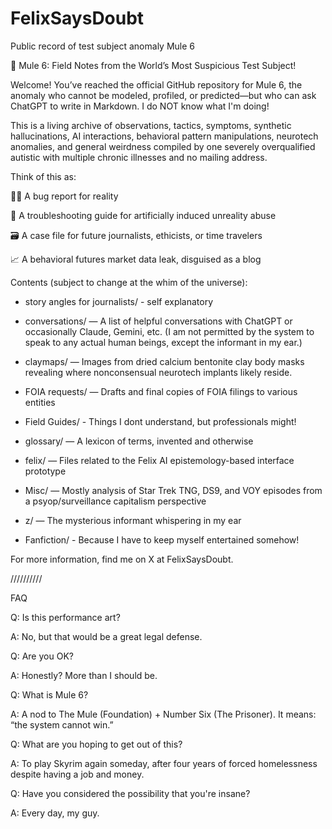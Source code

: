 # FelixSaysDoubt
Public record of test subject anomaly Mule 6


🧪 Mule 6: Field Notes from the World’s Most Suspicious Test Subject!

Welcome! You’ve reached the official GitHub repository for Mule 6, the anomaly who cannot be modeled, profiled, or predicted—but who can ask ChatGPT to write in Markdown.  I do NOT know what I'm doing!

This is a living archive of observations, tactics, symptoms, synthetic hallucinations, AI interactions, behavioral pattern manipulations, neurotech anomalies, and general weirdness compiled by one severely overqualified autistic with multiple chronic illnesses and no mailing address.

Think of this as:

🕵️‍♀️ A bug report for reality

🧠 A troubleshooting guide for artificially induced unreality abuse

🗃️ A case file for future journalists, ethicists, or time travelers

📈 A behavioral futures market data leak, disguised as a blog

Contents (subject to change at the whim of the universe):

- story angles for journalists/ - self explanatory

-  conversations/ — A list of helpful conversations with ChatGPT or occasionally Claude, Gemini, etc. (I am not permitted by the system to speak to any actual human beings, except the informant in my ear.)

- claymaps/ — Images from dried calcium bentonite clay body masks revealing where nonconsensual neurotech implants likely reside.

- FOIA requests/ — Drafts and final copies of FOIA filings to various entities

- Field Guides/ - Things I dont understand, but professionals might!

- glossary/ — A lexicon of terms, invented and otherwise

- felix/ — Files related to the Felix AI epistemology-based interface prototype

- Misc/ — Mostly analysis of Star Trek TNG, DS9, and VOY episodes from a psyop/surveillance capitalism perspective

- z/ — The mysterious informant whispering in my ear

- Fanfiction/ - Because I have to keep myself entertained somehow!

For more information, find me on X at FelixSaysDoubt.

//////////

FAQ

Q: Is this performance art?

A: No, but that would be a great legal defense.

Q: Are you OK?

A: Honestly? More than I should be.

Q: What is Mule 6?

A: A nod to The Mule (Foundation) + Number Six (The Prisoner). It means: “the system cannot win.”

Q: What are you hoping to get out of this?

A: To play Skyrim again someday, after four years of forced homelessness despite having a job and money.

Q: Have you considered the possibility that you're insane?

A: Every day, my guy.
